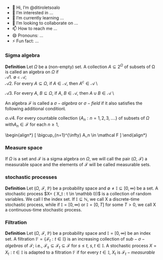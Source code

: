 - 👋 Hi, I’m @ditiroletsoalo
- 👀 I’m interested in ...
- 🌱 I’m currently learning ...
- 💞️ I’m looking to collaborate on ...
- 📫 How to reach me ...
- 😄 Pronouns: ...
- ⚡ Fun fact: ...

### Sigma algebra
$\pmb {Definition}$ Let $\Omega$ be a (non-empty) set. A collection $A\subseteq 2 ^\Omega$ of subsets of Ω is called an
algebra on $\Omega$ if \
$\mathcal{A} 1. \ \emptyset \in \mathcal{A};$ \
$\mathcal{A} 2.$ For every $A \subseteq \Omega,$ if $A \in \mathcal{A},$ then $A^c \in \mathcal{A}$ \

$\mathcal{A}3.$ For every $A,\ B \subseteq \Omega,$ if $A, \ B \in \mathcal{A},$ then $A \cup B \in \mathcal{A}$ \

An algebra $\mathcal F$ is called a $\sigma-algebra$ or $\sigma-field$ if it also satisfies the following additional condition\

$\sigma \mathcal{A}4.$ For every countable collection {${A_n : n=1,2,3,....}$} of subsets of  $\Omega$ with$A_n \in \mathcal F$ for each $n \geq 1,$

\begin{align*}
\[ \bigcup_{n=1}^{\infty} A_n \in \mathcal F \]
\end{align*}


### Measure space
If $\Omega$ is a set and $\mathcal F$ is a sigma algebra on $\Omega$, we will call the pair ($\Omega$, $\mathcal F$) a measurable space and
the elements of $\mathcal F$ will be called measurable sets.


### stochastic processes
$\pmb {Definition}$ Let ($\Omega$, $\mathcal F$, $\mathbb {P}$) be a probability space and $\emptyset \neq \mathbb I \subseteq [0, \infty)$ be a set. A stochastic
process $X= \{ X_t : t \in \mathbb I})$ is a collection of random variables. We call I the index set. If $\mathbb I \subseteq \mathbb N,$
we call X a discrete-time stochastic process, while if $\mathbb I = [0,\infty)$ or $\mathbb I = [0, T]$ for some $T > 0$, we
call X a continuous-time stochastic process.


### Filtration 

$\pmb {Definition}$ Let ($\Omega$, $\mathcal F$, $\mathbb {P}$) be a probability space and $\mathbb I = [0, \infty)$ be an index set. A filtration $\mathbb {F} = \{ \mathcal F_t:t \in \mathbb I \}$ is an increasing collection of $sub-\sigma-algebras$ of $\mathcal F$; i.e., $\mathcal F_s \subseteq \mathcal F_t \subseteq \mathcal F$ for $s \leq t,$ $s, t \in \mathbb I$. A stochastic process $X = {X_t: t \in \mathbb I}$ is adapted to a filtration $\mathbb F$ if for every $t \in \mathbb I,$
$X_t$ is $\mathcal F_t-measurable$
